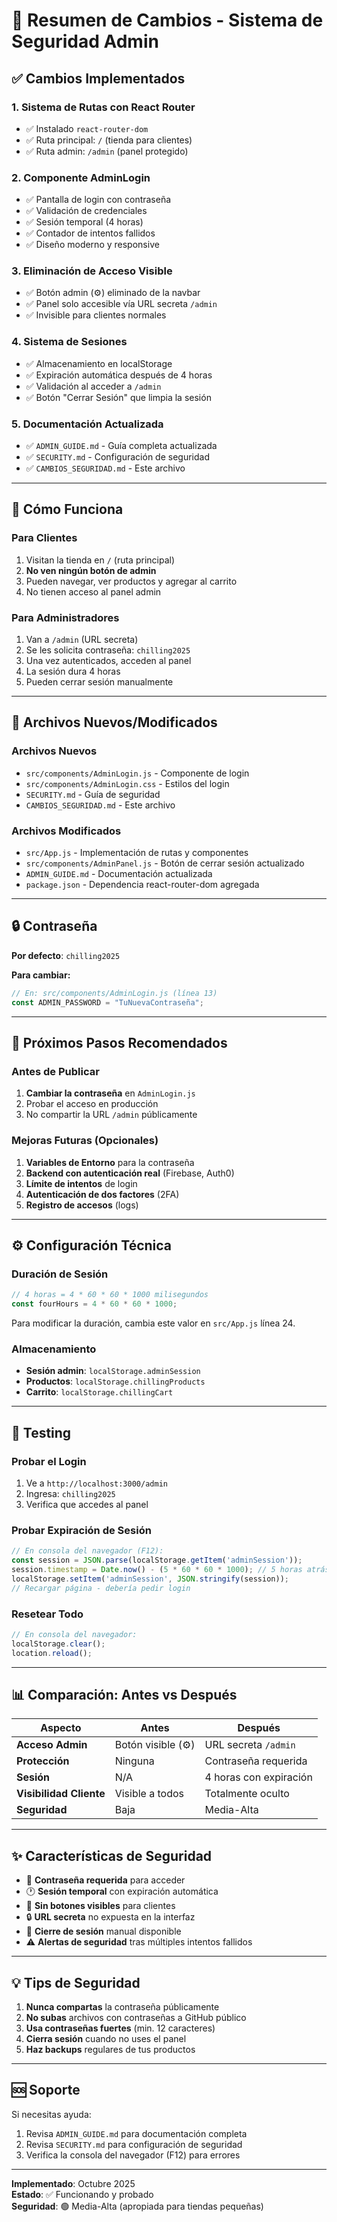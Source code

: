 # 🔐 Resumen de Cambios - Sistema de Seguridad Admin

## ✅ Cambios Implementados

### 1. **Sistema de Rutas con React Router**
- ✅ Instalado `react-router-dom`
- ✅ Ruta principal: `/` (tienda para clientes)
- ✅ Ruta admin: `/admin` (panel protegido)

### 2. **Componente AdminLogin**
- ✅ Pantalla de login con contraseña
- ✅ Validación de credenciales
- ✅ Sesión temporal (4 horas)
- ✅ Contador de intentos fallidos
- ✅ Diseño moderno y responsive

### 3. **Eliminación de Acceso Visible**
- ✅ Botón admin (⚙️) eliminado de la navbar
- ✅ Panel solo accesible vía URL secreta `/admin`
- ✅ Invisible para clientes normales

### 4. **Sistema de Sesiones**
- ✅ Almacenamiento en localStorage
- ✅ Expiración automática después de 4 horas
- ✅ Validación al acceder a `/admin`
- ✅ Botón "Cerrar Sesión" que limpia la sesión

### 5. **Documentación Actualizada**
- ✅ `ADMIN_GUIDE.md` - Guía completa actualizada
- ✅ `SECURITY.md` - Configuración de seguridad
- ✅ `CAMBIOS_SEGURIDAD.md` - Este archivo

---

## 🎯 Cómo Funciona

### Para Clientes
1. Visitan la tienda en `/` (ruta principal)
2. **No ven ningún botón de admin**
3. Pueden navegar, ver productos y agregar al carrito
4. No tienen acceso al panel admin

### Para Administradores
1. Van a `/admin` (URL secreta)
2. Se les solicita contraseña: `chilling2025`
3. Una vez autenticados, acceden al panel
4. La sesión dura 4 horas
5. Pueden cerrar sesión manualmente

---

## 📂 Archivos Nuevos/Modificados

### Archivos Nuevos
- `src/components/AdminLogin.js` - Componente de login
- `src/components/AdminLogin.css` - Estilos del login
- `SECURITY.md` - Guía de seguridad
- `CAMBIOS_SEGURIDAD.md` - Este archivo

### Archivos Modificados
- `src/App.js` - Implementación de rutas y componentes
- `src/components/AdminPanel.js` - Botón de cerrar sesión actualizado
- `ADMIN_GUIDE.md` - Documentación actualizada
- `package.json` - Dependencia react-router-dom agregada

---

## 🔒 Contraseña

**Por defecto**: `chilling2025`

**Para cambiar:**
```javascript
// En: src/components/AdminLogin.js (línea 13)
const ADMIN_PASSWORD = "TuNuevaContraseña";
```

---

## 🚀 Próximos Pasos Recomendados

### Antes de Publicar
1. **Cambiar la contraseña** en `AdminLogin.js`
2. Probar el acceso en producción
3. No compartir la URL `/admin` públicamente

### Mejoras Futuras (Opcionales)
1. **Variables de Entorno** para la contraseña
2. **Backend con autenticación real** (Firebase, Auth0)
3. **Límite de intentos** de login
4. **Autenticación de dos factores** (2FA)
5. **Registro de accesos** (logs)

---

## ⚙️ Configuración Técnica

### Duración de Sesión
```javascript
// 4 horas = 4 * 60 * 60 * 1000 milisegundos
const fourHours = 4 * 60 * 60 * 1000;
```

Para modificar la duración, cambia este valor en `src/App.js` línea 24.

### Almacenamiento
- **Sesión admin**: `localStorage.adminSession`
- **Productos**: `localStorage.chillingProducts`
- **Carrito**: `localStorage.chillingCart`

---

## 🧪 Testing

### Probar el Login
1. Ve a `http://localhost:3000/admin`
2. Ingresa: `chilling2025`
3. Verifica que accedes al panel

### Probar Expiración de Sesión
```javascript
// En consola del navegador (F12):
const session = JSON.parse(localStorage.getItem('adminSession'));
session.timestamp = Date.now() - (5 * 60 * 60 * 1000); // 5 horas atrás
localStorage.setItem('adminSession', JSON.stringify(session));
// Recargar página - debería pedir login
```

### Resetear Todo
```javascript
// En consola del navegador:
localStorage.clear();
location.reload();
```

---

## 📊 Comparación: Antes vs Después

| Aspecto | Antes | Después |
|---------|-------|---------|
| **Acceso Admin** | Botón visible (⚙️) | URL secreta `/admin` |
| **Protección** | Ninguna | Contraseña requerida |
| **Sesión** | N/A | 4 horas con expiración |
| **Visibilidad Cliente** | Visible a todos | Totalmente oculto |
| **Seguridad** | Baja | Media-Alta |

---

## ✨ Características de Seguridad

- 🔐 **Contraseña requerida** para acceder
- 🕐 **Sesión temporal** con expiración automática
- 🚫 **Sin botones visibles** para clientes
- 🔒 **URL secreta** no expuesta en la interfaz
- 🏃 **Cierre de sesión** manual disponible
- ⚠️ **Alertas de seguridad** tras múltiples intentos fallidos

---

## 💡 Tips de Seguridad

1. **Nunca compartas** la contraseña públicamente
2. **No subas** archivos con contraseñas a GitHub público
3. **Usa contraseñas fuertes** (min. 12 caracteres)
4. **Cierra sesión** cuando no uses el panel
5. **Haz backups** regulares de tus productos

---

## 🆘 Soporte

Si necesitas ayuda:
1. Revisa `ADMIN_GUIDE.md` para documentación completa
2. Revisa `SECURITY.md` para configuración de seguridad
3. Verifica la consola del navegador (F12) para errores

---

**Implementado**: Octubre 2025  
**Estado**: ✅ Funcionando y probado  
**Seguridad**: 🟢 Media-Alta (apropiada para tiendas pequeñas)

